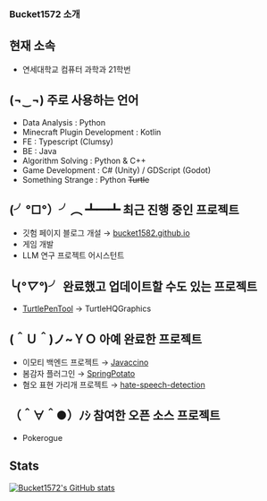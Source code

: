 ### Bucket1572 소개

## 현재 소속
- 연세대학교 컴퓨터 과학과 21학번

## (¬‿¬) 주로 사용하는 언어
- Data Analysis : Python
- Minecraft Plugin Development : Kotlin
- FE : Typescript (Clumsy)
- BE : Java
- Algorithm Solving : Python & C++
- Game Development : C# (Unity) / GDScript (Godot)
- Something Strange : Python ~~Turtle~~

## (╯°□°）╯︵ ┻━┻ 최근 진행 중인 프로젝트
- 깃험 페이지 블로그 개설 → [bucket1582.github.io](https://github.com/bucket1582/bucket1582.github.io)
- 게임 개발
- LLM 연구 프로젝트 어시스턴트

## ╰(*°▽°*)╯ 완료했고 업데이트할 수도 있는 프로젝트
- [TurtlePenTool](https://github.com/bucket1582/TurtlePenTool) → TurtleHQGraphics


## (＾Ｕ＾)ノ~ＹＯ 아예 완료한 프로젝트
- 이모티 백엔드 프로젝트 → [Javaccino](https://github.com/PoolC/Javaccino)
- 봄감자 플러그인 → [SpringPotato](https://github.com/bucket1582/SpringPotato)
- 혐오 표현 가리개 프로젝트 → [hate-speech-detection](https://github.com/bucket1582/hate-speech-detection)

## （＾∀＾●）ﾉｼ 참여한 오픈 소스 프로젝트
- Pokerogue

## Stats
[![Bucket1572's GitHub stats](https://github-readme-stats.vercel.app/api?username=bucket1582)](https://github.com/bucket1582)

